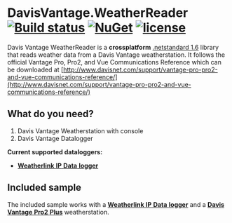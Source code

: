 
# DavisVantage.WeatherReader [![Build status](https://ci.appveyor.com/api/projects/status/2w2e1oa30glhatvc/branch/master?svg=true)](https://ci.appveyor.com/project/mkeymolen/davisvantage-weatherreader/branch/master) [![NuGet](https://img.shields.io/nuget/vpre/DavisVantage.WeatherReader.svg)](https://www.nuget.org/packages/DavisVantage.WeatherReader/) [![license](https://img.shields.io/github/license/mkeymolen/DavisVantage.WeatherReader.svg)](https://github.com/mkeymolen/DavisVantage.WeatherReader/blob/master/LICENSE)
Davis Vantage WeatherReader is a **crossplatform** [.netstandard 1.6](https://docs.microsoft.com/en-us/dotnet/articles/standard/library) library that reads weather data from a Davis Vantage weatherstation. It follows the official Vantage Pro, Pro2, and Vue Communications Reference which can be downloaded at [http://www.davisnet.com/support/vantage-pro-pro2-and-vue-communications-reference/](http://www.davisnet.com/support/vantage-pro-pro2-and-vue-communications-reference/)

## What do you need?
1. Davis Vantage Weatherstation with console
2. Davis Vantage Datalogger

**Current supported dataloggers:**

-  [**Weatherlink** **IP** **Data** **logger**](http://www.davisnet.com/product/weatherlinkip-for-vantage-stations/)

## Included sample
The included sample works with a [**Weatherlink** **IP** **Data** **logger**](http://www.davisnet.com/product/weatherlinkip-for-vantage-stations/) and a [**Davis** **Vantage** **Pro2** **Plus**](http://www.davisnet.com/solution/vantage-pro2-plus/) weatherstation. 